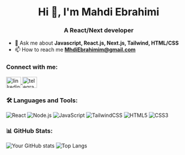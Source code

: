 <h1 align="center">Hi 👋, I'm Mahdi Ebrahimi</h1>
<h3 align="center">A React/Next developer</h3>

- 💬 Ask me about **Javascript, React.js, Next.js, Tailwind, HTML/CSS**
- 📫 How to reach me **MhdiEbrahimim@gmail.com**

### Connect with me:
<p align="left">
  <a href="https://linkedin.com/in/mahdi-ebrahimi-403b9a30b" target="_blank">
    <img align="center" src="https://cdn.jsdelivr.net/gh/devicons/devicon/icons/linkedin/linkedin-original.svg" alt="linkedin" height="30" width="40" />
  </a>
  <a href="https://t.me/mehdi_e2" target="_blank">
    <img align="center" src="https://upload.wikimedia.org/wikipedia/commons/8/82/Telegram_logo.svg" alt="telegram" height="30" width="40" />
  </a>
</p>

### 🛠️ Languages and Tools:
![React](https://img.shields.io/badge/-React-61DAFB?style=flat&logo=react)
![Node.js](https://img.shields.io/badge/-Node.js-339933?style=flat&logo=node.js)
![JavaScript](https://img.shields.io/badge/-JavaScript-F7DF1E?style=flat&logo=javascript)
![TailwindCSS](https://img.shields.io/badge/-TailwindCSS-38B2AC?style=flat&logo=tailwind-css)
![HTML5](https://img.shields.io/badge/-HTML5-E34F26?style=flat&logo=html5)
![CSS3](https://img.shields.io/badge/-CSS3-1572B6?style=flat&logo=css3)

### 📊 GitHub Stats:
![Your GitHub stats](https://github-readme-stats.vercel.app/api?username=MNBoy&show_icons=true&theme=radical)
![Top Langs](https://github-readme-stats.vercel.app/api/top-langs/?username=MNBoy&layout=compact&theme=radical)
